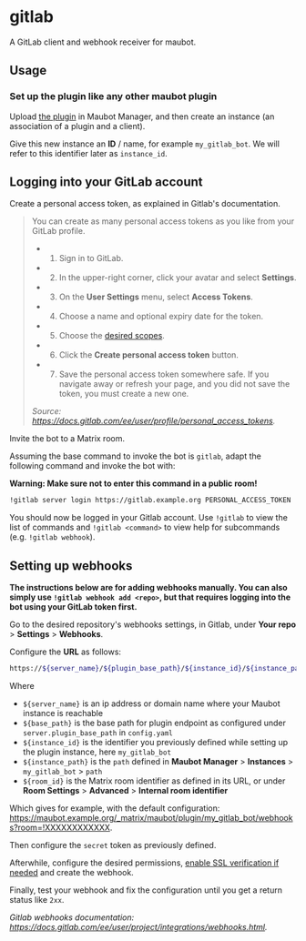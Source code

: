 # gitlab

A GitLab client and webhook receiver for maubot.

## Usage

### Set up the plugin like any other maubot plugin

Upload [the plugin](https://mau.dev/maubot/gitlab/-/pipelines) in Maubot Manager,
and then create an instance (an association of a plugin and a client).

Give this new instance an **ID** / name, for example `my_gitlab_bot`.
We will refer to this identifier later as `instance_id`.

## Logging into your GitLab account

Create a personal access token, as explained in Gitlab's documentation.

> You can create as many personal access tokens as you like from your GitLab profile.
>
> - 1. Sign in to GitLab.
> - 2. In the upper-right corner, click your avatar and select **Settings**.
> - 3. On the **User Settings** menu, select **Access Tokens**.
> - 4. Choose a name and optional expiry date for the token.
> - 5. Choose the [desired scopes](https://docs.gitlab.com/ee/user/profile/personal_access_tokens.html#limiting-scopes-of-a-personal-access-token).
> - 6. Click the **Create personal access token** button.
> - 7. Save the personal access token somewhere safe. If you navigate away or refresh your page, and you did not save the token, you must create a new one.
>
> _Source: <https://docs.gitlab.com/ee/user/profile/personal_access_tokens>._

Invite the bot to a Matrix room.

Assuming the base command to invoke the bot is `gitlab`, adapt the following command and invoke the bot with:

**Warning: Make sure not to enter this command in a public room!**

```txt
!gitlab server login https://gitlab.example.org PERSONAL_ACCESS_TOKEN
```

You should now be logged in your Gitlab account. Use `!gitlab` to view the list of commands and `!gitlab <command>` to
view help for subcommands (e.g. `!gitlab webhook`).

## Setting up webhooks

**The instructions below are for adding webhooks manually. You can also simply use `!gitlab webhook add <repo>`, but
that requires logging into the bot using your GitLab token first.**

Go to the desired repository's webhooks settings, in Gitlab, under **Your repo** > **Settings** > **Webhooks**.

Configure the **URL** as follows:

```sh
https://${server_name}/${plugin_base_path}/${instance_id}/${instance_path}?room=${room_id}
```

Where

- `${server_name}` is an ip address or domain name where your Maubot instance is reachable
- `${base_path}` is the base path for plugin endpoint as configured under `server.plugin_base_path` in `config.yaml`
- `${instance_id}` is the identifier you previously defined while setting up the plugin instance, here `my_gitlab_bot`
- `${instance_path}` is the `path` defined in **Maubot Manager** > **Instances** > `my_gitlab_bot` > `path`
- `${room_id}` is the Matrix room identifier as defined in its URL, or under **Room Settings** > **Advanced** > **Internal room identifier**

Which gives for example, with the default configuration: <https://maubot.example.org/_matrix/maubot/plugin/my_gitlab_bot/webhooks?room=!XXXXXXXXXXXX>.

Then configure the `secret` token as previously defined.

Afterwhile, configure the desired permissions, [enable SSL verification if needed](https://docs.gitlab.com/ee/user/project/integrations/webhooks.html#ssl-verification) and create the webhook.

Finally, test your webhook and fix the configuration until you get a return status like `2xx`.

_Gitlab webhooks documentation: <https://docs.gitlab.com/ee/user/project/integrations/webhooks.html>._
